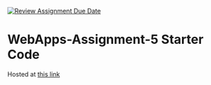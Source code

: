 [![Review Assignment Due Date](https://classroom.github.com/assets/deadline-readme-button-24ddc0f5d75046c5622901739e7c5dd533143b0c8e959d652212380cedb1ea36.svg)](https://classroom.github.com/a/5u0mb8O1)
# WebApps-Assignment-5 Starter Code

Hosted at [this link](https://44-563-web-apps-s24.github.io/44563-webapps-s24-assignment5-cmcclintock01/)
